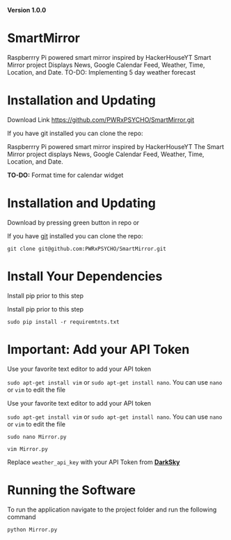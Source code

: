 **Version 1.0.0**

# SmartMirror
Raspberrry Pi powered smart mirror inspired by HackerHouseYT Smart Mirror project
Displays News, Google Calendar Feed, Weather, Time, Location, and Date.
TO-DO: Implementing 5 day weather forecast 


# Installation and Updating
Download Link
https://github.com/PWRxPSYCHO/SmartMirror.git

If you have git installed you can clone the repo:


Raspberrry Pi powered smart mirror inspired by HackerHouseYT 
The Smart Mirror project displays News, Google Calendar Feed, Weather, Time, Location, and Date.

**TO-DO:** Format time for calendar widget

# Installation and Updating

Download by pressing green button in repo or

If you have [git](https://git-scm.com/book/en/v2/Getting-Started-Installing-Git) installed you can clone the repo:
```
git clone git@github.com:PWRxPSYCHO/SmartMirror.git
```

# Install Your Dependencies
Install pip prior to this step


Install pip prior to this step

```
sudo pip install -r requiremtnts.txt
```

# Important: Add your API Token

Use your favorite text editor to add your API token

`sudo apt-get install vim` or `sudo apt-get install nano`. You can use `nano` or `vim` to edit the file


Use your favorite text editor to add your API token

`sudo apt-get install vim` or `sudo apt-get install nano`. You can use `nano` or `vim` to edit the file
```
sudo nano Mirror.py
```
```
vim Mirror.py
```
Replace `weather_api_key` with your API Token from **[DarkSky](https://darksky.net/)**

# Running the Software

To run the application navigate to the project folder and run the following command

```
python Mirror.py
```
